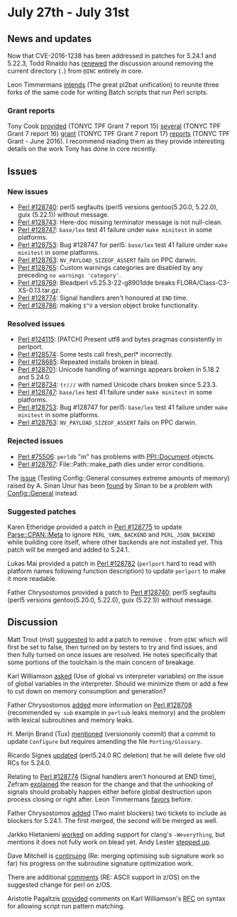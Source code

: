 # July 27th - July 31st

## News and updates

Now that CVE-2016-1238 has been addressed in patches for 5.24.1 and
5.22.3, Todd Rinaldo has
[renewed](http://www.nntp.perl.org/group/perl.perl5.porters/238281)
the discussion around removing the current directory (`.`)
from `@INC` entirely in core.

Leon Timmermans
[intends](http://www.nntp.perl.org/group/perl.perl5.porters/238391)
(The great pl2bat unification) to reunite three forks of the same code
for writing Batch scripts that run Perl scripts.

### Grant reports

Tony Cook
[provided](http://www.nntp.perl.org/group/perl.perl5.porters/238420)
(TONYC TPF Grant 7 report 15)
[several](http://www.nntp.perl.org/group/perl.perl5.porters/238421)
(TONYC TPF Grant 7 report 16)
[grant](http://www.nntp.perl.org/group/perl.perl5.porters/238423)
(TONYC TPF Grant 7 report 17)
[reports](http://www.nntp.perl.org/group/perl.perl5.porters/238424)
(TONYC TPF Grant \- June 2016). I recommend reading them as they
provide interesting
details on the work Tony has done in core recently.

## Issues

### New issues

* [Perl #128740](http://rt.perl.org/Ticket/Display.html?id=128740):
  perl5 segfaults \(perl5 versions gentoo\(5\.20\.0, 5\.22\.0\), guix
  \(5\.22\.1\)\) without message.
* [Perl #128743](http://rt.perl.org/Ticket/Display.html?id=128743):
  Here\-doc missing terminator message is not null\-clean.
* [Perl #128747](http://rt.perl.org/Ticket/Display.html?id=128747):
  `base/lex` test 41 failure under `make minitest` in some platforms.
* [Perl #128753](http://rt.perl.org/Ticket/Display.html?id=128753): Bug
  \#128747 for perl5: `base/lex` test 41 failure under `make minitest`
  in some platforms.
* [Perl #128763](http://rt.perl.org/Ticket/Display.html?id=128763):
  `NV_PAYLOAD_SIZEOF_ASSERT` fails on PPC darwin.
* [Perl #128765](http://rt.perl.org/Ticket/Display.html?id=128765):
  Custom warnings categories are disabled by any preceding `no
  warnings 'category'`.
* [Perl #128769](http://rt.perl.org/Ticket/Display.html?id=128769):
  Bleadperl v5\.25\.3\-22\-g8901dde breaks
  FLORA/Class\-C3\-XS\-0\.13\.tar\.gz.
* [Perl #128774](http://rt.perl.org/Ticket/Display.html?id=128774):
  Signal handlers aren't honoured at `END` time.
* [Perl #128786](http://rt.perl.org/Ticket/Display.html?id=128786):
  making `$^V` a version object broke functionality.

### Resolved issues

* [Perl #124115](http://rt.perl.org/Ticket/Display.html?id=124115):
  \[PATCH\] Present utf8 and bytes pragmas consistently in perlport.
* [Perl #128574](http://rt.perl.org/Ticket/Display.html?id=128574):
  Some tests call fresh\_perl\* incorrectly.
* [Perl #128685](http://rt.perl.org/Ticket/Display.html?id=128685):
  Repeated installs broken in blead.
* [Perl #128701](http://rt.perl.org/Ticket/Display.html?id=128701):
  Unicode handling of warnings appears broken in 5\.18\.2 and 5\.24\.0.
* [Perl #128734](http://rt.perl.org/Ticket/Display.html?id=128734):
  `tr///` with named Unicode chars broken since 5\.23\.3.
* [Perl #128747](http://rt.perl.org/Ticket/Display.html?id=128747):
  `base/lex` test 41 failure under `make minitest` in some platforms.
* [Perl #128753](http://rt.perl.org/Ticket/Display.html?id=128753): Bug
  \#128747 for perl5: `base/lex` test 41 failure under `make minitest`
  in some platforms.
* [Perl #128763](http://rt.perl.org/Ticket/Display.html?id=128763):
  `NV_PAYLOAD_SIZEOF_ASSERT` fails on PPC darwin.

### Rejected issues

* [Perl #75506](http://rt.perl.org/Ticket/Display.html?id=75506):
  `perldb` "m" has problems with
  [PPI::Document](http://metacpan.org/pod/PPI::Document) objects.
* [Perl #128767](http://rt.perl.org/Ticket/Display.html?id=128767):
  File::Path::make\_path dies under error conditions.

The [issue](http://www.nntp.perl.org/group/perl.perl5.porters/238150)
(Testing Config::General consumes extreme amounts of memory) raised by
A. Sinan Unur has been
[found](http://www.nntp.perl.org/group/perl.perl5.porters/238434) by
Sinan to be a problem with
[Config::General](http://metacpan.org/pod/Config::General) instead.

### Suggested patches

Karen Etheridge provided a patch in [Perl
#128775](http://rt.perl.org/Ticket/Display.html?id=128775) to update
[Parse::CPAN::Meta](http://metacpan.org/pod/Parse::CPAN::Meta) to
ignore `PERL_YAML_BACKEND` and `PERL_JSON_BACKEND` while building core
itself, where other backends are not installed yet. This patch will be
merged and added to 5.24.1.

Lukas Mai provided a patch in [Perl
#128782](http://rt.perl.org/Ticket/Display.html?id=128782) (`perlport`
hard to read with platform names following function description) to
update `perlport` to make it more readable.

Father Chrysostomos provided a patch to [Perl
#128740](http://rt.perl.org/Ticket/Display.html?id=128740): perl5
segfaults (perl5 versions gentoo(5\.20\.0, 5\.22\.0), guix
(5\.22\.1)) without message.

## Discussion

Matt Trout (mst)
[suggested](http://www.nntp.perl.org/group/perl.perl5.porters/238339)
to add a patch to remove `.` from `@INC` which will first be set to
false, then turned on by testers to try and find issues, and then fully
turned on once issues are resolved.  He notes specifically that some
portions of the toolchain is the main concern of breakage.

Karl Williamson
[asked](http://www.nntp.perl.org/group/perl.perl5.porters/238338) (Use
of global vs interpreter variables) on the issue of global variables in
the interpreter. Should we minimize them or add a few to cut down on
memory consumption and generation?

Father Chrysostomos
[added](http://www.nntp.perl.org/group/perl.perl5.porters/238351)
more information on
[Perl #128708](http://rt.perl.org/Ticket/Display.html?id=128708)
(recommended `my sub` example in `perlsub` leaks memory) and the
problem with lexical subroutines and memory leaks.

H. Merijn Brand (Tux)
[mentioned](http://www.nntp.perl.org/group/perl.perl5.porters/238402)
(versiononly commit) that a commit to update `Configure` but requires
amending the file `Porting/Glossary`.

Ricardo Signes
[updated](http://www.nntp.perl.org/group/perl.perl5.porters/238433)
(perl5\.24\.0 RC deletion) that he will delete five old RCs for 5.24.0.

Relating to [Perl
#128774](http://rt.perl.org/Ticket/Display.html?id=128774) (Signal
handlers aren't honoured at END time), Zefram
[explained](http://www.nntp.perl.org/group/perl.perl5.porters/238466)
the reason for the change and that the unhooking of signals should
probably happen either before global destruction upon process closing
or right after. Leon Timmermans
[favors](http://www.nntp.perl.org/group/perl.perl5.porters/238469)
before.

Father Chrysostomos
[added](http://www.nntp.perl.org/group/perl.perl5.porters/238438) (Two
maint blockers) two tickets to include as blockers for 5.24.1. The
first merged, the second will be merged as well.

Jarkko Hietaniemi
[worked](http://www.nntp.perl.org/group/perl.perl5.porters/238467)
on adding support for clang's `-Weverything`, but
mentions it does not fully work on blead yet. Andy Lester [stepped
up](http://www.nntp.perl.org/group/perl.perl5.porters/238500).

Dave Mitchell is
[continuing](http://www.nntp.perl.org/group/perl.perl5.porters/238514)
(Re: merging optimising sub signature work so far) his progress on the
subroutine signature optimization work.

There are additional
[comments](http://www.nntp.perl.org/group/perl.perl5.porters/238364)
(RE: ASCII support in z/OS) on the suggested change for perl on z/OS.

Aristotle Pagaltzis
[provided](http://www.nntp.perl.org/group/perl.perl5.porters/238472)
comments on Karl Williamson's
[RFC](http://www.nntp.perl.org/group/perl.perl5.porters/237714) on
syntax for allowing script run pattern matching.
